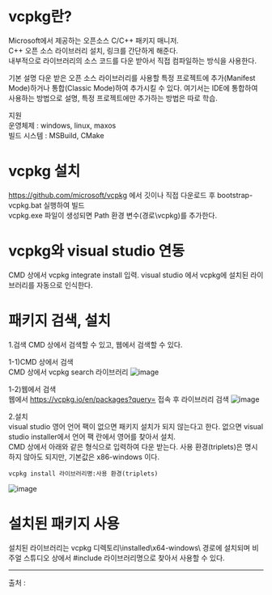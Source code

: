 
# vcpkg란?
Microsoft에서 제공하는 오픈소스 C/C++ 패키지 매니저.<br/>
C++ 오픈 소스 라이브러리 설치, 링크를 간단하게 해준다.<br/>
내부적으로 라이브러리의 소스 코드를 다운 받아서 직접 컴파일하는 방식을 사용한다.<br/>

기본 설명
다운 받은 오픈 소스 라이브러리를 사용할 특정 프로젝트에 추가(Manifest Mode)하거나 통합(Classic Mode)하여 추가시킬 수 있다.
여기서는 IDE에 통합하여 사용하는 방법으로 설명, 특정 프로젝트에만 추가하는 방법은 따로 학습.

지원<br/>
운영체제 : windows, linux, maxos<br/>
빌드 시스템 : MSBuild, CMake<br/>

# vcpkg 설치
https://github.com/microsoft/vcpkg 에서 깃이나 직접 다운로드 후 bootstrap-vcpkg.bat 실행하여 빌드<br/>
vcpkg.exe 파일이 생성되면 Path 환경 변수(경로\vcpkg)를 추가한다.<br/>

# vcpkg와 visual studio 연동
CMD 상에서 vcpkg integrate install 입력. visual studio 에서 vcpkg에 설치된 라이브러리를 자동으로 인식한다.

# 패키지 검색, 설치
1.검색
CMD 상에서 검색할 수 있고, 웹에서 검색할 수 있다.

1-1)CMD 상에서 검색<br/>
CMD 상에서 vcpkg search 라이브러리
![image](https://github.com/user-attachments/assets/757056b4-9173-4dd5-8206-8c7e1a81b722)

1-2)웹에서 검색<br/>
웹에서 https://vcpkg.io/en/packages?query= 접속 후 라이브러리 검색
![image](https://github.com/user-attachments/assets/edd16615-9763-47a1-b2e3-736036a5f537)

2.설치<br/>
visual studio 영어 언어 팩이 없으면 패키지 설치가 되지 않는다고 한다. 없으면 visual studio installer에서 언어 팩 란에서 영어를 찾아서 설치.<br/>
CMD 상에서 아래와 같은 형식으로 입력하여 다운 받는다.
사용 환경(triplets)은 명시하지 않아도 되지만, 기본값은 x86-windows 이다.
~~~
vcpkg install 라이브러리명:사용 환경(triplets)
~~~

![image](https://github.com/user-attachments/assets/da6a2754-ec1b-4fae-a184-69d5a740b984)

# 설치된 패키지 사용
설치된 라이브러리는 vcpkg 디렉토리\installed\x64-windows\ 경로에 설치되며 비주얼 스튜디오 상에서 #include 라이브러리명으로 찾아서 사용할 수 있다.

<hr/>
출처 : 
